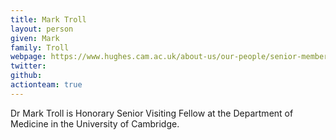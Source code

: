 ```yaml
---
title: Mark Troll
layout: person
given: Mark
family: Troll
webpage: https://www.hughes.cam.ac.uk/about-us/our-people/senior-members/mark-troll/
twitter: 
github: 
actionteam: true
---
```


Dr Mark Troll is Honorary Senior Visiting Fellow at the Department of Medicine in the University of Cambridge.
